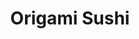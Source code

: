 ---
layout: place
title: Origami Sushi
permalink: /florida/tampa/origami-sushi.html
stateAbbr: FL
stateName: Florida
cityName: Tampa
seo:
  type: restaurant
  links: https://www.origamisushirestaurant.com/#/
place_id: ChIJC3zJU9nDwogRwY_md-FwzSY
photos:
  - name: >-
      places/ChIJC3zJU9nDwogRwY_md-FwzSY/photos/AeeoHcIw5HKAawqLSQn4jKoSN-AnUvutWdinG0HYbx24PzbzMgrir6epUsMb3htRLWlTVL49LqvfPwQp2hRNIDzXbu4zbQMFpk02NTW46KYFmqW5fcuqjcmlZiDSCn07wecFrlh0f4Q0Nsu27XYekqDNthZK_EmEHFb5icL1GqZqjFfSRim87ks_pk0QSHDccdHsMr6rrZHnGZgkMkD2AjJBm_x7Oi9VCOg-6Ma0vT84rovsDLVaYTGYNZ64cHKWcZiWk9U0nuhjxRw4AmEVkNPSIuUhKGNuISPnRofjsJztrTWtBU6leityUt_s61zjExVaYltMHfkN6rKUigXMasNTnJxxH8m1ZuQmiMHn0drpzhEC9W74ObduPidpt6hrjuNYxl_fOVxV-9SV9HOto-2gaUEfsjmaLRfoBpPhoE4LKtGX6Q
    widthPx: 4032
    heightPx: 3024
    authorAttributions:
      - displayName: Manny Furtado
        uri: https://maps.google.com/maps/contrib/106173222954070575480
        photoUri: >-
          https://lh3.googleusercontent.com/a-/ALV-UjVhEyGOPuzvJoAsezgBtaRYdvjaVgki8jLlAwagZNCbTxB70q9L=s100-p-k-no-mo
    flagContentUri: >-
      https://www.google.com/local/imagery/report/?cb_client=maps_api_places.places_api&image_key=!1e10!2sCIHM0ogKEICAgICk9ZW-Eg&hl=en-US
    googleMapsUri: >-
      https://www.google.com/maps/place//data=!3m4!1e2!3m2!1sCIHM0ogKEICAgICk9ZW-Eg!2e10!4m2!3m1!1s0x88c2c3d953c97c0b:0x26cd70e177e68fc1
  - name: >-
      places/ChIJC3zJU9nDwogRwY_md-FwzSY/photos/AeeoHcKt8MjNjEf3_10kFnm9toIIks-u2TI-YeMCk87y5oXxyFmTb0_chQ-a5v4N4RAjaWHY50ijimyu-38OLvgxwyTrVXA7iscOnsZwlfBeS3sOMTuYMl2SWVV_ZsaeW_sXYN7Jx3ZyAJv1BRJEa5I62VKIBhXS9VeqDXQ5Xyj1m5lMN-WK173fJDVCfO6Qr-ITPXN4etZWh_Q4OaN-fG3tduo2t-4e2vbrU_K9xDLpTQFFcLlQEXDGtGFzq2wkMFX3myhRBm7EoURMz02ZNEvtFA3KJrIx6y9o_6fo-kuJzBCooVreKm5vzi07dRqiVFfrOEs346vxUhsvA6t8PrFKIYD9U8xtgDjvV9h5aWZxz9Itt99-KoXmfU-FGGNrh7jc6aF_12NqZxRn7WG3fU3qbRduQ0nWljYq5Yl6O6v4aMAEvZHi
    widthPx: 1080
    heightPx: 620
    authorAttributions:
      - displayName: Jumel Acosta
        uri: https://maps.google.com/maps/contrib/116257449287089530495
        photoUri: >-
          https://lh3.googleusercontent.com/a-/ALV-UjXpzoV-6fkuQqryJkQV0KjyEx93eGIEPEnWEy8JNfmazDMeG6sW=s100-p-k-no-mo
    flagContentUri: >-
      https://www.google.com/local/imagery/report/?cb_client=maps_api_places.places_api&image_key=!1e10!2sCIHM0ogKEICAgMCAuMXSrAE&hl=en-US
    googleMapsUri: >-
      https://www.google.com/maps/place//data=!3m4!1e2!3m2!1sCIHM0ogKEICAgMCAuMXSrAE!2e10!4m2!3m1!1s0x88c2c3d953c97c0b:0x26cd70e177e68fc1
  - name: >-
      places/ChIJC3zJU9nDwogRwY_md-FwzSY/photos/AeeoHcKQLVXtUFwEtwAJhzAAbstgPNMSQqgPf06g8JVL2QT14fAGtyE4FLk-b4IMq4MiVhK6gGIQTA0HuGYRscSKgjN4NA4gjmIz3oPYLnrcadt_0EqAfvBc0jYDLlqTneXeUqmMaTGE_2NRpIusFvidROYfdcbqho2QON93F_1lQwgfvCqjq-GhxaCY49WVcKiuJBLV9x56rcBojYM1chUesFyDqTdi0WkQfeANoO_KHxeOXOisZQPehhMSj9yIqhQJRhDOwdkSf7icUjG3wG41vVxS-OZ7pooo3B7Aoi5XdQsU_PlcDWmspLIRs78IWYgLOWsp4RQE--wwFbIh8lrllhe4iDV0UowXG96krp8tZwMpeWxOY0SChst58O3oYd1CCOWN4XRLAg5EeSlCMWxYvsMIsxCAZHJzxOPCwjEiXzxVyQ
    widthPx: 2268
    heightPx: 4032
    authorAttributions:
      - displayName: Jumel Acosta
        uri: https://maps.google.com/maps/contrib/116257449287089530495
        photoUri: >-
          https://lh3.googleusercontent.com/a-/ALV-UjXpzoV-6fkuQqryJkQV0KjyEx93eGIEPEnWEy8JNfmazDMeG6sW=s100-p-k-no-mo
    flagContentUri: >-
      https://www.google.com/local/imagery/report/?cb_client=maps_api_places.places_api&image_key=!1e10!2sCIHM0ogKEICAgICL49u3Bg&hl=en-US
    googleMapsUri: >-
      https://www.google.com/maps/place//data=!3m4!1e2!3m2!1sCIHM0ogKEICAgICL49u3Bg!2e10!4m2!3m1!1s0x88c2c3d953c97c0b:0x26cd70e177e68fc1
  - name: >-
      places/ChIJC3zJU9nDwogRwY_md-FwzSY/photos/AeeoHcIcYcN16itCPDb_Ci5w5TTzORwZU-iDUwoTrtMm3cBcX-g2SksY_UuoRkmK_C3LXjqMI5IptdXcCivYT0tJYK14aSYXhdlMYEIGv6MR5hWOv0Bw9OSlzA82hrgypqUVW2-fjRLqmu3dmPyCAR0gsX_oLPTjqGFBN_Z4YXgYerRcaQ8ewcjiK-7D2I-QVEgtrAubSr4WeyOC2_v8BDFqfbAKLWEYUyrjFZboei_TulEeM5TJVTtpKXkktW-ZjQ0fQacoTM7PMrTQaQlhZsGkvD8RRcK7E_tq_u-Xk8ff_znPsPnCwb6pwUlENGZM-br9ydeQPA8tkdsvRTgR0IBvZXzpX7RMeCjkgCLhj-rdURvi8mTXFNUaVdl9c-DU2y-KEpdNb1g7GD1Ray1G1iy88nRvfqjicThr7BE6avTkazE
    widthPx: 4000
    heightPx: 3000
    authorAttributions:
      - displayName: Chris and Tanya
        uri: https://maps.google.com/maps/contrib/108188748406171883234
        photoUri: >-
          https://lh3.googleusercontent.com/a-/ALV-UjVq8zuCRyFrSxYOMPUpXL27uQKW9Rb-eDlFZpIS4WOki90Igl06bg=s100-p-k-no-mo
    flagContentUri: >-
      https://www.google.com/local/imagery/report/?cb_client=maps_api_places.places_api&image_key=!1e10!2sCIHM0ogKEICAgIC1mNP-Uw&hl=en-US
    googleMapsUri: >-
      https://www.google.com/maps/place//data=!3m4!1e2!3m2!1sCIHM0ogKEICAgIC1mNP-Uw!2e10!4m2!3m1!1s0x88c2c3d953c97c0b:0x26cd70e177e68fc1
  - name: >-
      places/ChIJC3zJU9nDwogRwY_md-FwzSY/photos/AeeoHcJmlX3SasuhYDFwy1uOI-c8iKBWxxxITLVmCrx6J_42yy39WawcTLHGPohF0HQ24fBcgI6_K9i6DauNbVoNJAofPSSPZ_iyrHL4aMDweXmgezMn-3ZSovLDvXw6qenWoQsGeTmCqhgzdNF64JuUZpKz4hNY4jrxYImQqSb7DfwGGY4CmkIHVYslGQ3CYqTSs7WMVgkDDKgusTi4YGF0x3r_dn4yEUZnxLPiUYZzUWn4PP2lDY3wEPeZfzUiSo6_wezrCR9PvN28nfIjXuvcG0Nkwv60AG6Xb9QxPQb8np54p7HxBJj_94o61qdCPfadUFenC_QXzcipfv2jG2z0blhMdsh1qfbPJpyKIy8Rxfi-Ivsve_Gr1Ply356l4MkfPLS6vVUCkkb7MJSE1ZHRF6cgihlryE7ovR-IOcPQX7hogAwD
    widthPx: 4000
    heightPx: 3000
    authorAttributions:
      - displayName: Carlos
        uri: https://maps.google.com/maps/contrib/101601476427245766413
        photoUri: >-
          https://lh3.googleusercontent.com/a-/ALV-UjWOlTVFu1H0atFIYG4BW1poc47vT_oZc_9NRKpbNCV763UPIia9=s100-p-k-no-mo
    flagContentUri: >-
      https://www.google.com/local/imagery/report/?cb_client=maps_api_places.places_api&image_key=!1e10!2sCIHM0ogKEICAgIDMmsfCwwE&hl=en-US
    googleMapsUri: >-
      https://www.google.com/maps/place//data=!3m4!1e2!3m2!1sCIHM0ogKEICAgIDMmsfCwwE!2e10!4m2!3m1!1s0x88c2c3d953c97c0b:0x26cd70e177e68fc1
  - name: >-
      places/ChIJC3zJU9nDwogRwY_md-FwzSY/photos/AeeoHcIHqCoZTlLjTclM9SRpkGWaV3wdfgLjeSmqwUgyLruRT-ItFIEgAJbX_QCHnQyQHbewUVufq1EzJ_49Kw7nFRDRS1xsYQ2vliNcNwzwDohkY_4A3B1gBvVHRMIu2OdeSRbHumxqkElsCl4lYD28bk6DHCw2OTC4T1fw7KvPi6xh-bgY8OjP3U3yLfDXvCblbYMN-tnYlAAPwh1UXopiWe7M7TwEgZm6Edojku8K_TYOBPgstewjjhRpklOK48mRdJYy3fa3s-tMNqC18JZNCw2DD9pbb1KDyk_rXUm-BGvU16UqyEOBZK8_7rhUdnZ8ZRqypuz5C6CavZH3Zpt8NSY6WkOoZ7puqi4a5bKMcZ7OBrmw_fSrC54UljrBkuZI0l-O_hL14TDVxQU-qSNSxvQdQegPiHtBre3mCy4WK6U-MEJP
    widthPx: 3024
    heightPx: 4032
    authorAttributions:
      - displayName: Fady Abdelmalek
        uri: https://maps.google.com/maps/contrib/111810466873756840998
        photoUri: >-
          https://lh3.googleusercontent.com/a/ACg8ocLexvN2Lh0uDBNCTw3dnt3UgPh2g6OYVk4AjY4vwq4mFLfi=s100-p-k-no-mo
    flagContentUri: >-
      https://www.google.com/local/imagery/report/?cb_client=maps_api_places.places_api&image_key=!1e10!2sCIHM0ogKEICAgICVlt_d9AE&hl=en-US
    googleMapsUri: >-
      https://www.google.com/maps/place//data=!3m4!1e2!3m2!1sCIHM0ogKEICAgICVlt_d9AE!2e10!4m2!3m1!1s0x88c2c3d953c97c0b:0x26cd70e177e68fc1
  - name: >-
      places/ChIJC3zJU9nDwogRwY_md-FwzSY/photos/AeeoHcKhrg8YhsnNweAF-RXA3T4rtaz4TTBGU5YOHPGNtNk-jd10_Z7NhHTVnrfBdPI5HF1zRqE88TAkPt5vb5RV7VYxgkWhfc2FvIv2wNlc4tI0fD33Sw3_EscYU627ZX2rEWa6qw8Ei8V4N_LPDYJUYNVzscrzntw-IAfo6jdoRj021exA42_0-JJM6UFxkBVpojjG81ikEcI6LqR-Z3fw793W-Ii9BofbSp-cVEZccPKwmzn8LIjIEhgAt-l3O6CAqEmDNJEbwlcukbtEzdDSmkuYXqoU-J6_c-BMQIZUvTzuu8hkAQ0qfHSEO33Nwivg9NlsDN6PenhHBAehKJR-vi11Lwor5SKUgNtzKmCcjBMPz3LXXZp9TL8o-NW1aRIUgMWFocdwMBUWD3AA6qM9Xp4LRQtjAfSzBMgqHqRtPxG9Yw
    widthPx: 4000
    heightPx: 1848
    authorAttributions:
      - displayName: Joan G. Aldama Zamora
        uri: https://maps.google.com/maps/contrib/108450230738952897713
        photoUri: >-
          https://lh3.googleusercontent.com/a-/ALV-UjU-YbkdprUJaP9gZeetDSaxODRijv5YNvgGSmKc6s2xSM1WGXKT=s100-p-k-no-mo
    flagContentUri: >-
      https://www.google.com/local/imagery/report/?cb_client=maps_api_places.places_api&image_key=!1e10!2sCIHM0ogKEICAgIDvxqyjWg&hl=en-US
    googleMapsUri: >-
      https://www.google.com/maps/place//data=!3m4!1e2!3m2!1sCIHM0ogKEICAgIDvxqyjWg!2e10!4m2!3m1!1s0x88c2c3d953c97c0b:0x26cd70e177e68fc1
  - name: >-
      places/ChIJC3zJU9nDwogRwY_md-FwzSY/photos/AeeoHcJlsRRZcmbmEc1niPISgEVfmAtxx1Td--r-TBr6NC1eIaVUHKMQYdiB8vD3B25qZRaiCnsVUBO-zQ9RswwAgUeNMcAxNamo8H09tHnvvUIRkTx5VG9G2n54aY2tuHxCtTW5XAi0h2hQZACpG2edueF1ENLM3VgB987GMF16Kf6qtd6up23Mg54CDfjXDw5giLaCBz-SQsi882q5LXfLLsF2O3849FDmx439AjJGhZOwpyf5DOH68IYHI13mjQkn6YRpIUpbXubYuB94oTU9hDwA546ofuErxPyQaJt38qwP1EfnGmGpoJHa8Yi-C0ko6w94Jaaxn18AvjdMoE5Sc5B8DQA7rejJ0ShB6UqXmJIqCLutCTUC7Ui2iXcouMQhzQdf5iFMnkoLORTw2QnOW5vauJrhBCJHByKhDiYFevu9Ig4
    widthPx: 1848
    heightPx: 4000
    authorAttributions:
      - displayName: Joan G. Aldama Zamora
        uri: https://maps.google.com/maps/contrib/108450230738952897713
        photoUri: >-
          https://lh3.googleusercontent.com/a-/ALV-UjU-YbkdprUJaP9gZeetDSaxODRijv5YNvgGSmKc6s2xSM1WGXKT=s100-p-k-no-mo
    flagContentUri: >-
      https://www.google.com/local/imagery/report/?cb_client=maps_api_places.places_api&image_key=!1e10!2sCIHM0ogKEICAgIDvxqyj6gE&hl=en-US
    googleMapsUri: >-
      https://www.google.com/maps/place//data=!3m4!1e2!3m2!1sCIHM0ogKEICAgIDvxqyj6gE!2e10!4m2!3m1!1s0x88c2c3d953c97c0b:0x26cd70e177e68fc1
  - name: >-
      places/ChIJC3zJU9nDwogRwY_md-FwzSY/photos/AeeoHcJ-dDrx3K8fea5ObOTOMT4hCR712-9vCgCnyKm1Sxjecopa2ezx0EXcvMkRFJFTC8qr2wdR27tXh4i57285Qz5nnkpyE4kYBmKtGHQWWw9gycia1ZcNbAUlWAUgJll-wEutm7HNbKbvMgV7SQH_zo2U9dgvxETHz1U6BKf9t0AlGja-T2lsWxYCb3NSYVqWrO1roZSxPnJ3Gap8Xe88U5QLwqqN1Ny_9D_7wPcZefloqSBHX3YFV1SQW97ugXCj-BAiKcFZlDP-zx5ht0DvpEsMMuJyLXO173-bce4voNgdM5IhgfYCGOj152UAVfzkd_EvI-lF6pT3bIg4ziJFM9IkDyAkKUDGvhEt5VHeDF2UsfsbpbVY5_g8aIbXWbAtDD0jNxBntBiJKk8u59vshtzr05uoXvZxIqNKSQhyOk9lJPFw
    widthPx: 3024
    heightPx: 4032
    authorAttributions:
      - displayName: James A. Mazzaro (Jimmhel)
        uri: https://maps.google.com/maps/contrib/100262499229704068397
        photoUri: >-
          https://lh3.googleusercontent.com/a/ACg8ocIxbIS1X1UTFDOy-RceKIZ2MK5MVXyXcflWoS6NkrOQ7zrI1w=s100-p-k-no-mo
    flagContentUri: >-
      https://www.google.com/local/imagery/report/?cb_client=maps_api_places.places_api&image_key=!1e10!2sCIHM0ogKEICAgIDG2ea2_QE&hl=en-US
    googleMapsUri: >-
      https://www.google.com/maps/place//data=!3m4!1e2!3m2!1sCIHM0ogKEICAgIDG2ea2_QE!2e10!4m2!3m1!1s0x88c2c3d953c97c0b:0x26cd70e177e68fc1
  - name: >-
      places/ChIJC3zJU9nDwogRwY_md-FwzSY/photos/AeeoHcIurHGjidvxPmztqU2DJoj7gtj3BEDhfVYet6u1Rz2DiV9GfRukKvE6Dzy0y849TnSdwlglq69iKn3k-MzGy53luzgPR08hkH5Subnjbbl9IQ-ZDTxnNxlCHAWEt7oVm0dOoqG3gxOdgX4gvv7GiaLROLuk13h6vfg9qZwO2tCWS3f0cVQrsIKZjqCl5C22uoeuOSllAZATsVj6h8TVLltuG3TFzACa4QMUhsfjY3r15N9GOpr9V_Sjis0-RhlaSuoQ6ekfb61jP1BGUwyal1u2qse2wX1xtNC3RxT0IHB6DIhZKXZttUZoIH5bQXcSx1Yd31sWkBc7XJmF4YlvIJGm7U8NBb5wbB5AxMC-bj6rM8ymvSelbefCIFsv-gsl_PlacGG_azIev0gLO2JEf_g2FV7rHTm-Txc-tHYGNkYIIGM
    widthPx: 3024
    heightPx: 4032
    authorAttributions:
      - displayName: Vermont McDade
        uri: https://maps.google.com/maps/contrib/111645353354727223142
        photoUri: >-
          https://lh3.googleusercontent.com/a-/ALV-UjWRM9SAumvZDVEOdEL_5t6dwSeIfowEvKndUxWaovgxy2DSnEp7=s100-p-k-no-mo
    flagContentUri: >-
      https://www.google.com/local/imagery/report/?cb_client=maps_api_places.places_api&image_key=!1e10!2sCIHM0ogKEICAgIDu_46PtgE&hl=en-US
    googleMapsUri: >-
      https://www.google.com/maps/place//data=!3m4!1e2!3m2!1sCIHM0ogKEICAgIDu_46PtgE!2e10!4m2!3m1!1s0x88c2c3d953c97c0b:0x26cd70e177e68fc1
address: 3615 W Hillsborough Ave, Tampa, FL 33614, USA
street: 3615 W Hillsborough Ave
city: Tampa
state: FL
zip: '33614'
country: USA
neighborhood: null
latitude: '27.997374'
longitude: '-82.502197'
accessibility_options:
  wheelchairAccessibleParking: true
  wheelchairAccessibleEntrance: true
  wheelchairAccessibleRestroom: true
  wheelchairAccessibleSeating: true
business_status: OPERATIONAL
name: Origami Sushi
google_maps_links:
  directionsUri: >-
    https://www.google.com/maps/dir//''/data=!4m7!4m6!1m1!4e2!1m2!1m1!1s0x88c2c3d953c97c0b:0x26cd70e177e68fc1!3e0
  placeUri: https://maps.google.com/?cid=2796015057348497345
  writeAReviewUri: >-
    https://www.google.com/maps/place//data=!4m3!3m2!1s0x88c2c3d953c97c0b:0x26cd70e177e68fc1!12e1
  reviewsUri: >-
    https://www.google.com/maps/place//data=!4m4!3m3!1s0x88c2c3d953c97c0b:0x26cd70e177e68fc1!9m1!1b1
  photosUri: >-
    https://www.google.com/maps/place//data=!4m3!3m2!1s0x88c2c3d953c97c0b:0x26cd70e177e68fc1!10e5
primary_type: Japanese Restaurant
opening_hours:
  regular: null
  current: null
secondary_opening_hours:
  regular:
    weekdayDescriptions: null
    type: null
  current:
    weekdayDescriptions: null
    type: null
phone: (813) 878-2145
price_level: PRICE_LEVEL_MODERATE
price_range: $10 &ndash; $20
rating: '4.4'
rating_count: 0
website: https://www.origamisushirestaurant.com/#/
description: >-
  Discover Origami Sushi in Tampa, FL$$$Origami Sushi in Tampa, FL, stands out
  as a charming Japanese eatery where fresh flavors and creative twists on
  classic dishes create a memorable dining experience. This spot delights with a
  variety of sushi rolls, from traditional options to inventive specials, all
  crafted with high-quality ingredients that bring out the best in Japanese
  cuisine. The welcoming atmosphere makes it ideal for casual meals or family
  gatherings, enhanced by efficient service that keeps things relaxed and
  enjoyable. Accessibility features like wheelchair-friendly options add to its
  appeal, ensuring everyone can enjoy the tasty offerings without hassle.
generative_summary: >-
  Discover Origami Sushi in Tampa, FL$$$Origami Sushi in Tampa, FL, stands out
  as a charming Japanese eatery where fresh flavors and creative twists on
  classic dishes create a memorable dining experience. This spot delights with a
  variety of sushi rolls, from traditional options to inventive specials, all
  crafted with high-quality ingredients that bring out the best in Japanese
  cuisine. The welcoming atmosphere makes it ideal for casual meals or family
  gatherings, enhanced by efficient service that keeps things relaxed and
  enjoyable. Accessibility features like wheelchair-friendly options add to its
  appeal, ensuring everyone can enjoy the tasty offerings without hassle.
generative_disclosure: Summarized by AI using the Grok-3-Mini model.
reviews:
  - name: >-
      places/ChIJC3zJU9nDwogRwY_md-FwzSY/reviews/ChZDSUhNMG9nS0VJQ0FnTUNBdGVPWFpBEAE
    relativePublishTimeDescription: 2 months ago
    rating: 1
    text:
      text: >-
        Just received a delivered order.  The lettuce in the salad was old and
        brown. The chicken in the chicken katsu was over cooked and dry. 
        Basically this was awful. Ate it as very hungry. But do not recommend.
      languageCode: en
    originalText:
      text: >-
        Just received a delivered order.  The lettuce in the salad was old and
        brown. The chicken in the chicken katsu was over cooked and dry. 
        Basically this was awful. Ate it as very hungry. But do not recommend.
      languageCode: en
    authorAttribution:
      displayName: Nancy Arnold
      uri: https://www.google.com/maps/contrib/118332121038545466335/reviews
      photoUri: >-
        https://lh3.googleusercontent.com/a/ACg8ocLH7qK2mZB7Y8DaTyi4HNzcJoOLgIpOwajycAoJGk-3xmf10A=s128-c0x00000000-cc-rp-mo
    publishTime: '2025-02-02T23:31:39.127778Z'
    flagContentUri: >-
      https://www.google.com/local/review/rap/report?postId=ChZDSUhNMG9nS0VJQ0FnTUNBdGVPWFpBEAE&d=17924085&t=1
    googleMapsUri: >-
      https://www.google.com/maps/reviews/data=!4m6!14m5!1m4!2m3!1sChZDSUhNMG9nS0VJQ0FnTUNBdGVPWFpBEAE!2m1!1s0x88c2c3d953c97c0b:0x26cd70e177e68fc1
  - name: >-
      places/ChIJC3zJU9nDwogRwY_md-FwzSY/reviews/ChZDSUhNMG9nS0VJQ0FnSUNxd2NqUUhREAE
    relativePublishTimeDescription: 5 months ago
    rating: 5
    text:
      text: >-
        Me and my boyfriend have been getting our sushi from this location for
        over the last year. We always enjoy our sushi and avacado bombs. My
        favorite local sushi spot definitely worth the visit.
      languageCode: en
    originalText:
      text: >-
        Me and my boyfriend have been getting our sushi from this location for
        over the last year. We always enjoy our sushi and avacado bombs. My
        favorite local sushi spot definitely worth the visit.
      languageCode: en
    authorAttribution:
      displayName: Kimce Byrd
      uri: https://www.google.com/maps/contrib/107140609046865039660/reviews
      photoUri: >-
        https://lh3.googleusercontent.com/a/ACg8ocIP7v5ntmXtLlS91flERYP4ori8PS20ie_f630KpgdUYNaDyw=s128-c0x00000000-cc-rp-mo
    publishTime: '2024-10-29T18:59:33.134657Z'
    flagContentUri: >-
      https://www.google.com/local/review/rap/report?postId=ChZDSUhNMG9nS0VJQ0FnSUNxd2NqUUhREAE&d=17924085&t=1
    googleMapsUri: >-
      https://www.google.com/maps/reviews/data=!4m6!14m5!1m4!2m3!1sChZDSUhNMG9nS0VJQ0FnSUNxd2NqUUhREAE!2m1!1s0x88c2c3d953c97c0b:0x26cd70e177e68fc1
  - name: >-
      places/ChIJC3zJU9nDwogRwY_md-FwzSY/reviews/ChZDSUhNMG9nS0VJQ0FnTUNJb3VUNVNBEAE
    relativePublishTimeDescription: a week ago
    rating: 5
    text:
      text: >-
        Great service and even more great food. This place does not disappoint.
        If you're starving though it's good to know ahead of time that the
        portions are a bit small if you're looking for something that's gonna
        stick.
      languageCode: en
    originalText:
      text: >-
        Great service and even more great food. This place does not disappoint.
        If you're starving though it's good to know ahead of time that the
        portions are a bit small if you're looking for something that's gonna
        stick.
      languageCode: en
    authorAttribution:
      displayName: LaToya Shies
      uri: https://www.google.com/maps/contrib/115972735659323431503/reviews
      photoUri: >-
        https://lh3.googleusercontent.com/a-/ALV-UjVaDsKk3axMJQ_1Om9pahbCA1li8JBSBimGiBoFZATiCC58Yuga=s128-c0x00000000-cc-rp-mo
    publishTime: '2025-03-31T13:45:32.746764Z'
    flagContentUri: >-
      https://www.google.com/local/review/rap/report?postId=ChZDSUhNMG9nS0VJQ0FnTUNJb3VUNVNBEAE&d=17924085&t=1
    googleMapsUri: >-
      https://www.google.com/maps/reviews/data=!4m6!14m5!1m4!2m3!1sChZDSUhNMG9nS0VJQ0FnTUNJb3VUNVNBEAE!2m1!1s0x88c2c3d953c97c0b:0x26cd70e177e68fc1
  - name: >-
      places/ChIJC3zJU9nDwogRwY_md-FwzSY/reviews/ChZDSUhNMG9nS0VJQ0FnSUR2eHF5aktnEAE
    relativePublishTimeDescription: 3 months ago
    rating: 5
    text:
      text: >-
        I love the place, the attention and the food 10/10 The place always has
        a quiet atmosphere.
      languageCode: en
    originalText:
      text: >-
        I love the place, the attention and the food 10/10 The place always has
        a quiet atmosphere.
      languageCode: en
    authorAttribution:
      displayName: Joan G. Aldama Zamora
      uri: https://www.google.com/maps/contrib/108450230738952897713/reviews
      photoUri: >-
        https://lh3.googleusercontent.com/a-/ALV-UjU-YbkdprUJaP9gZeetDSaxODRijv5YNvgGSmKc6s2xSM1WGXKT=s128-c0x00000000-cc-rp-mo-ba2
    publishTime: '2024-12-20T01:49:43.794395Z'
    flagContentUri: >-
      https://www.google.com/local/review/rap/report?postId=ChZDSUhNMG9nS0VJQ0FnSUR2eHF5aktnEAE&d=17924085&t=1
    googleMapsUri: >-
      https://www.google.com/maps/reviews/data=!4m6!14m5!1m4!2m3!1sChZDSUhNMG9nS0VJQ0FnSUR2eHF5aktnEAE!2m1!1s0x88c2c3d953c97c0b:0x26cd70e177e68fc1
  - name: >-
      places/ChIJC3zJU9nDwogRwY_md-FwzSY/reviews/ChdDSUhNMG9nS0VJQ0FnSUMxbU5QLW93RRAB
    relativePublishTimeDescription: a year ago
    rating: 5
    text:
      text: >-
        Origami Sushi is AMAZING! Drinks were from bottles, not fountains. The
        specialty rolls are fantastic and creative. Our service was fast and
        super-friendly. Everything we had was delicious. They use very fresh
        ingredients. Dishes are masterfully created with great attention to
        detail. They offer a nice selection for kids on the kids' menu, too,
        like chicken nuggets. Overall, we had a great time dining here. We will
        be back soon.
      languageCode: en
    originalText:
      text: >-
        Origami Sushi is AMAZING! Drinks were from bottles, not fountains. The
        specialty rolls are fantastic and creative. Our service was fast and
        super-friendly. Everything we had was delicious. They use very fresh
        ingredients. Dishes are masterfully created with great attention to
        detail. They offer a nice selection for kids on the kids' menu, too,
        like chicken nuggets. Overall, we had a great time dining here. We will
        be back soon.
      languageCode: en
    authorAttribution:
      displayName: Chris and Tanya
      uri: https://www.google.com/maps/contrib/108188748406171883234/reviews
      photoUri: >-
        https://lh3.googleusercontent.com/a-/ALV-UjVq8zuCRyFrSxYOMPUpXL27uQKW9Rb-eDlFZpIS4WOki90Igl06bg=s128-c0x00000000-cc-rp-mo-ba7
    publishTime: '2023-12-22T04:35:58.705611Z'
    flagContentUri: >-
      https://www.google.com/local/review/rap/report?postId=ChdDSUhNMG9nS0VJQ0FnSUMxbU5QLW93RRAB&d=17924085&t=1
    googleMapsUri: >-
      https://www.google.com/maps/reviews/data=!4m6!14m5!1m4!2m3!1sChdDSUhNMG9nS0VJQ0FnSUMxbU5QLW93RRAB!2m1!1s0x88c2c3d953c97c0b:0x26cd70e177e68fc1
review_summary: >-
  What Customers Say About This Tampa Sushi Spot$$$Folks around Tampa often rave
  about the fresh, flavorful sushi and creative rolls that make meals feel
  special and satisfying. Many highlight the friendly service and cozy vibe that
  turn a simple dinner into a pleasant outing, with quick attention that keeps
  the experience smooth. While some note that portions might be a bit modest for
  bigger appetites, the overall consensus leans toward it being a reliable
  choice for quality Japanese eats. It's frequently praised as one of the top
  local options for anyone craving sushi, with the welcoming environment
  encouraging repeat visits. All in all, this place delivers a solid experience
  that leaves most diners happy and eager to return.
review_disclosure: Summarized by AI using the Grok-3-Mini model.
parking_options:
  freeParkingLot: true
  freeStreetParking: true
  valetParking: false
payment_options:
  acceptsCreditCards: true
  acceptsDebitCards: true
  acceptsCashOnly: false
  acceptsNfc: true
allow_dogs: null
curbside_pickup: null
delivery: true
dine_in: true
good_for_children: true
good_for_groups: true
good_for_sports: false
live_music: false
menu_for_children: true
outdoor_seating: false
reservable: true
restroom: true
serves_beer: true
serves_breakfast: false
serves_brunch: false
serves_cocktails: null
serves_coffee: null
serves_dinner: true
serves_dessert: true
serves_lunch: true
serves_vegetarian_food: true
serves_wine: true
takeout: true
update_category: pro
places_description: >-
  Bare-bones sushi outfit offering creative & traditional rolls, plus other
  Japanese eats.

---